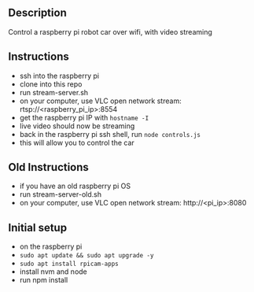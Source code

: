 ## Description
Control a raspberry pi robot car over wifi, with video streaming

## Instructions
- ssh into the raspberry pi
- clone into this repo
- run stream-server.sh
- on your computer, use VLC open network stream: rtsp://<raspberry_pi_ip>:8554
- get the raspberry pi IP with `hostname -I`
- live video should now be streaming
- back in the raspberry pi ssh shell, run `node controls.js`
- this will allow you to control the car

## Old Instructions
- if you have an old raspberry pi OS
- run stream-server-old.sh
- on your computer, use VLC open network stream: http://<pi_ip>:8080

## Initial setup
- on the raspberry pi
- `sudo apt update && sudo apt upgrade -y`
- `sudo apt install rpicam-apps`
- install nvm and node
- run npm install
